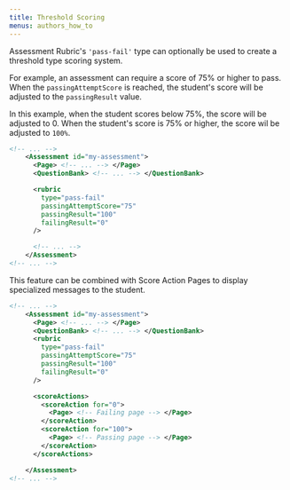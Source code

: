 ```yaml
---
title: Threshold Scoring
menus: authors_how_to
---
```


Assessment Rubric's `'pass-fail'` type can optionally be used to create a threshold type scoring system.

For example, an assessment can require a score of 75% or higher to pass. When the `passingAttemptScore` is reached, the student's score will be adjusted to the `passingResult` value.

In this example, when the student scores below 75%, the score will be adjusted to 0.  When the student's score is 75% or higher, the score wil be adjusted to `100%`.


```xml
<!-- ... -->
    <Assessment id="my-assessment">
      <Page> <!-- ... --> </Page>
      <QuestionBank> <!-- ... --> </QuestionBank>

      <rubric
        type="pass-fail"
        passingAttemptScore="75"
        passingResult="100"
        failingResult="0"
      />

      <!-- ... -->
    </Assessment>
<!-- ... -->
```

This feature can be combined with Score Action Pages to display specialized messages to the student.

```xml
<!-- ... -->
    <Assessment id="my-assessment">
      <Page> <!-- ... --> </Page>
      <QuestionBank> <!-- ... --> </QuestionBank>
      <rubric
        type="pass-fail"
        passingAttemptScore="75"
        passingResult="100"
        failingResult="0"
      />

      <scoreActions>
        <scoreAction for="0">
          <Page> <!-- Failing page --> </Page>
        </scoreAction>
        <scoreAction for="100">
          <Page> <!-- Passing page --> </Page>
        </scoreAction>
      </scoreActions>

    </Assessment>
<!-- ... -->
```
